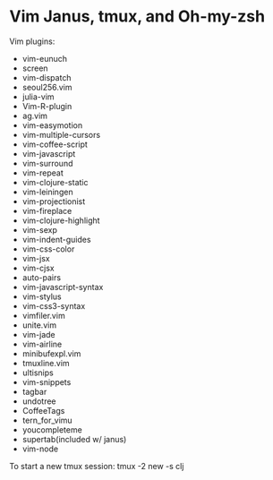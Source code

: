 Vim Janus, tmux, and Oh-my-zsh
=============

Vim plugins:

- vim-eunuch
- screen
- vim-dispatch
- seoul256.vim
- julia-vim
- Vim-R-plugin
- ag.vim
- vim-easymotion
- vim-multiple-cursors
- vim-coffee-script
- vim-javascript
- vim-surround
- vim-repeat
- vim-clojure-static
- vim-leiningen
- vim-projectionist
- vim-fireplace
- vim-clojure-highlight
- vim-sexp
- vim-indent-guides
- vim-css-color
- vim-jsx
- vim-cjsx
- auto-pairs
- vim-javascript-syntax
- vim-stylus
- vim-css3-syntax
- vimfiler.vim
- unite.vim
- vim-jade
- vim-airline
- minibufexpl.vim
- tmuxline.vim
- ultisnips
- vim-snippets
- tagbar
- undotree
- CoffeeTags
- tern_for_vimu 
- youcompleteme
- supertab(included w/ janus)
- vim-node

To start a new tmux session: tmux -2 new -s clj
